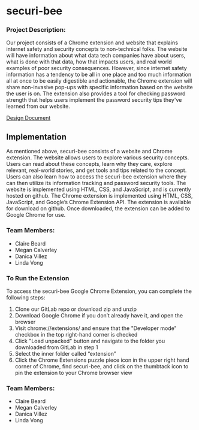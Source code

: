 # securi-bee
 
### Project Description:
Our project consists of a Chrome extension and website that explains internet safety and security concepts to 
non-technical folks. The website will have information about what data tech companies have about users, what is done with 
that data, how that impacts users, and real world examples of poor security consequences. However, since internet safety 
information has a tendency to be all in one place and too much information all at once to be easily digestible and actionable, 
the Chrome extension will share non-invasive pop-ups with specific information based on the website the user is on. The extension
also provides a tool for checking password strength that helps users implement the password security tips they've learned from our website.

[Design Document](https://docs.google.com/document/d/1tQclyspKfFDocfsONbHq9EfGUMVwsV_HvrX-EhYRphw/edit?usp=sharing)

## Implementation
As mentioned above, securi-bee consists of a website and Chrome extension. The website allows users to explore various security concepts. Users can read about these concepts, learn why they care, explore relevant, real-world stories, and get tools and tips related to the concept. Users can also learn how to access the securi-bee extension where they can then utilize its information tracking and password security tools. The website is implemented using HTML, CSS, and JavaScript, and is currently hosted on github. The Chrome extension is implemented using HTML, CSS, JavaScript, and Google’s Chrome Extension API. The extension is available for download on github. Once downloaded, the extension can be added to Google Chrome for use.

### Team Members:
* Claire Beard  
* Megan Calverley  
* Danica Villez
* Linda Vong

### To Run the Extension
To access the securi-bee Google Chrome Extension, you can complete the following steps:

1. Clone our GitLab repo or download zip and unzip 
2. Download Google Chrome if you don’t already have it, and open the browser
3. Visit chrome://extensions/ and ensure that the "Developer mode" checkbox in the top right-hand corner is checked
4. Click "Load unpacked" button and navigate to the folder you downloaded from GitLab in step 1
5. Select the inner folder called “extension”
6. Click the Chrome Extensions puzzle piece icon in the upper right hand corner of Chrome, find securi-bee, and click on the thumbtack icon to pin the extension to your Chrome browser view

### Team Members:
* Claire Beard  
* Megan Calverley  
* Danica Villez
* Linda Vong
